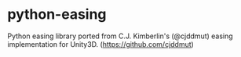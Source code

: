 # python-easing

Python easing library ported from C.J. Kimberlin's (@cjddmut) easing implementation for Unity3D. (https://github.com/cjddmut)

